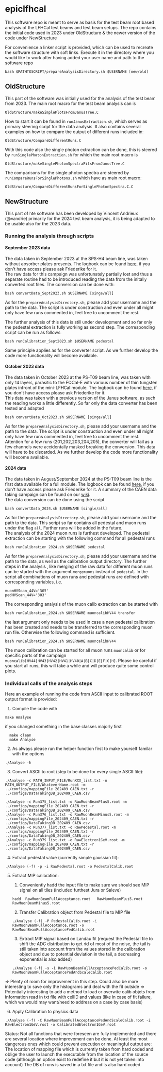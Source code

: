 # epiclfhcal

This software repo is meant to serve as basis for the test beam root based analysis of the LFHCal test beams and test beam setups.
The repo contains the initial code used in 2023 under OldStructure & the newer version of the code under NewStructure <br>

For convenience a linker script is provided, which can be used to recreate the software structure with soft links. Execute it in the directory where you would like to work after having added your user name and path to the software repo

```console
bash $PATHTOSCRIPT/prepareAnalysisDirectory.sh $USERNAME [new/old]
```


## OldStructure

This part of the software was initially used for the analysis of the test beam from 2023. The main root macro for the test beam analysis can is

```c+
OldStructure/makeSimplePlotsFromJanusTree.C
```

How to start it can be found in ```runJanusExtraction.sh```, which serves as primary steering script for the data analysis. It also contains several examples on how to compare the output of different runs included in: <br>

```c+
OldStructure/CompareDifferentRuns.C
```


With this code also the single photon extraction can be done, this is steered by ```runSinglePhotonExtraction.sh``` for which the main root macro is 
```c+
OldStructure/makeSinglePhotonSpectraFitsFromJanusTree.C
```
The comparisons for the single photon spectra are steered by ```runCompareRunsForSinglePhotons.sh``` which have as main root macro:

```c+
OldStructure/CompareDifferentRunsForSinglePhotonSpectra.C.C
```

## NewStructure
This part of hte software has been developed by Vincent Andrieux (@vandrie) primarily for the 2024 test beam analysis, it is being adapted to be usable also for the 2023 data.

### Running the analysis through scripts

#### September 2023 data

The data taken in September 2023 at the SPS-H4 beam line, was taken without absorber plates presents. The logbook can be found [here](https://docs.google.com/spreadsheets/d/1GBmztS66Cagwr1mpXuaDmIfSKAuhBm1gmhhpk7qSgbg/edit?usp=sharing), if you don't have access please ask Friederike for it. <br>
The raw data for this campaign was unfortunately partially lost and thus a separate routine had to be introduced reading the data from the initally converted root files. The conversion can be done with:

```console
bash convertData_Sept2023.sh $USERNAME [singe/all]
```

As for the ```prepareAnalysisDirectory.sh```, please add your username and the path to the data. The script is under construction and even under all might only have few runs commented in, feel free to uncomment the rest.<br>

The further analysis of this data is still under development and so far only the pedestal extraction is fully working as second step. The corresponding script can be run as follows:

```console
bash runCalibration_Sept2023.sh $USERNAME pedestal
```
Same principle applies as for the converter script. As we further develop the code more functionality will become available.

#### October 2023 data
The data taken in October 2023 at the PS-T09 beam line, was taken with only 14 layers, parasitic to the FOCal-E with various number of thin tungsten plates infront of the mini-LFHCal module. The logbook can be found [here](https://docs.google.com/spreadsheets/d/1oRI3KlPyHouo5P4J70wLrGlaFaeNuLCGMCwyNxyNMf4/edit?usp=sharing), if you don't have access please ask Friederike for it. <br>
This data was taken with a previous version of the Janus software, as such the reading works a little differently. So far only the data converter has been tested and adapted 

```console
bash convertData_Oct2023.sh $USERNAME [singe/all]
```
As for the ```prepareAnalysisDirectory.sh```, please add your username and the path to the data. The script is under construction and even under all might only have few runs commented in, feel free to uncomment the rest.<br>
Attention for a few runs (201,202,203,204,205), the converter will fail as a few channels were accidentally masked breaking the conversion. This data will have to be discarded. As we further develop the code more functionality will become available.

#### 2024 data
The data taken in August/September 2024 at the PS-T09 beam line is the first data available for a full module. The logbook can be found [here](https://docs.google.com/spreadsheets/d/1XaiSmG4jBaBOyjbjdiNuSeehjeZC03_2A7Ccoq0nIbI/edit?usp=sharing), if you don't have access please ask Friederike for it. A summary of the CAEN data taking campaign can be found on our [wiki](https://wiki.bnl.gov/EPIC/index.php?title=LFHCal_Fall_2024_Test_Beam).<br> 
The data conversion can be done using the script

```console
bash convertData_2024.sh $USERNAME [single/all]
```
As for the ```prepareAnalysisDirectory.sh```, please add your username and the path to the data.  This script so far contains all pedestal and muon runs under the flag ```all```. Further runs will be added in the future. <br>
The analysis of the 2024 muon runs is furthest developed. The pedestal extraction can be starting with the following command for all pedestal runs
```
bash runCalibration_2024.sh $USERNAME pedestal
```
As for the ```prepareAnalysisDirectory.sh```, please add your username and the path to the data, as well as the calibration output directory. The further steps in the analysis , like merging of the raw data for different muon runs can be started with the argument ```mergemuons``` instead of ```pedestal```. In the script all combinations of muon runs and pedestal runs are defined with corresponding variables, i.e. 
```console
muonHVScan_44V='305'
pedHVScan_44V='303'
```
The corresponding analysis of the muon calib extraction can be started with 
```
bash runCalibration_2024.sh $USERNAME muoncalibHV44 transfer
```
the last argument only needs to be used in case a new pedestal calibration has been created and needs to be transferred to the corresponding muon run file. Otherwise the following command is sufficient.
```
bash runCalibration_2024.sh $USERNAME muoncalibHV44
```
The muon calibration can be started for all muon runs ```muoncalib``` or for specific parts of the campaign ```muoncalib[HV44|HV43|HV42|HV41|HV40|A|B|C|D|E|F|G|H]```. Please be careful if you start all runs, this will take a while and will produce quite some control plots.

### Individual calls of the analysis steps
Here an example of running the code from ASCII input to calibrated ROOT output format is provided:

1. Compile the code with 
  ```console
  make Analyse
  ```
  if you changed something in the base classes majorly first 
  ```console
    make clean
    make Analyse
  ```

2. As always please run the helper function first to make yourself familar with the options
  ```console
  ./Analyse -h
  ```

3. Convert ASCII to root (step to be done for every single ASCII file):
  ```console
  ./Analyse -c PATH_INPUT_FILE/RunXXX_list.txt -o PATH_OUTPUT_FILE/WhateverName.root -m ../configs/mappingFile_202409_CAEN.txt -r ../configs/DataTakingDB_202409_CAEN.csv
  ```

  ```console
  ./Analyse -c Run375_list.txt -o RawMuonBeamPlus5.root -m ../configs/mappingFile_202409_CAEN.txt -r ../configs/DataTakingDB_202409_CAEN.csv
  ./Analyse -c Run376_list.txt -o RawMuonBeamMinus5.root -m ../configs/mappingFile_202409_CAEN.txt -r ../configs/DataTakingDB_202409_CAEN.csv
  ./Analyse -c Run377_list.txt -o RawPedestal.root -m ../configs/mappingFile_202409_CAEN.txt -r ../configs/DataTakingDB_202409_CAEN.csv
  ./Analyse -c Run379_list.txt -o RawElectron1GeV.root -m ../configs/mappingFile_202409_CAEN.txt -r ../configs/DataTakingDB_202409_CAEN.csv
  ```

4. Extract pedestal value (currently simple gaussian fit):

  ```console
  ./Analyse (-f) -p -i RawPedestal.root -o PedestalCalib.root
  ```



5. Extract MIP calibration:
    1. Conveniently hadd the input file to make sure we should see MIP signal on all tiles (included furthest Jura or Saleve)
      ```console
      hadd  RawMuonBeamFullAcceptance.root   RawMuonBeamPlus5.root  RawMuonBeamMinus5.root
      ```


    2. Transfer Calibration object from Pedestal file to MIP file
      ```console
      ./Analyse (-f) -P PedestalCalib.root -i RawMuonBeamFullAcceptance.root -o RawMuonBeamFullAcceptancePedCalib.root
      ```


    3. Extract MIP signal based on Landau fit (request the Pedestal file to shift the ADC distribution to get rid of most of the noise, the tail is still taken into account from the values stored in the calibration object and due to potential deviation in the tail, a decreasing exponential is also added)

      ```console
      ./Analyse (-f) -s -i RawMuonBeamFullAcceptancePedCalib.root -o RawMuonBeamFullAcceptancePedAndScaleCalib.root
      ```

  => Plenty of room for improvement in this step. Could also be more interesting to save only the histograms and deal with the fit outside
  => Potentially interesting to add a method to load or overwite calib objets from information read in txt file with cellID and values (like in case of fit failure, which we would may want/need to address on a case by case basis) 




6. Apply Calibration to physics data
  ```console
  ./Analyse (-f) -C RawMuonBeamFullAcceptancePedAndScaleCalib.root -i RawElectron1GeV.root -o CalibratedElectron1GeV.root
  ```


Status:
Not all functions that were foreseen are fully implemented and there are several location where improvement can be done.
At least the most dangerous ones which could prevent execution or meaningful output are:
The location of mapping file which is currently taken from hard coded and oblige the user to launch the executable from the location of the source code (although an option exist to redefine it but it is not yet taken into account)
The DB of runs is saved in a txt file and is also hard coded.

